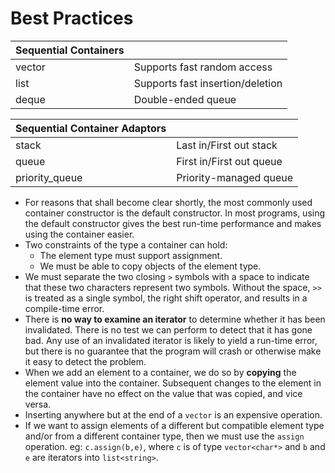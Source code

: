 # Best Practices

| Sequential Containers |    |
| :-------------------- | :- |
| vector | Supports fast random access |
| list   | Supports fast insertion/deletion |
| deque  | Double-ended queue |

| Sequential Container Adaptors |    |
| :---------------------------- | :- |
| stack | Last in/First out stack |
| queue | First in/First out queue |
| priority_queue | Priority-managed queue |

- For reasons that shall become clear shortly, the most commonly used container constructor is the default constructor. In most programs, using the default constructor gives the best run-time performance and makes using the container easier.
- Two constraints of the type a container can hold:
  - The element type must support assignment.
  - We must be able to copy objects of the element type.
- We must separate the two closing `>` symbols with a space to indicate that these two characters represent two symbols. Without the space, `>>` is treated as a single symbol, the right shift operator, and results in a compile-time error.
- There is **no way to examine an iterator** to determine whether it has been invalidated. There is no test we can perform to detect that it has gone bad. Any use of an invalidated iterator is likely to yield a run-time error, but there is no guarantee that the program will crash or otherwise make it easy to detect the problem.
- When we add an element to a container, we do so by **copying** the element value into the container. Subsequent changes to the element in the container have no effect on the value that was copied, and vice versa.
- Inserting anywhere but at the end of a `vector` is an expensive operation.
- If we want to assign elements of a different but compatible element type and/or from a different container type, then we must use the `assign` operation. eg: `c.assign(b,e)`, where `c` is of type `vector<char*>` and `b` and `e` are iterators into `list<string>`.